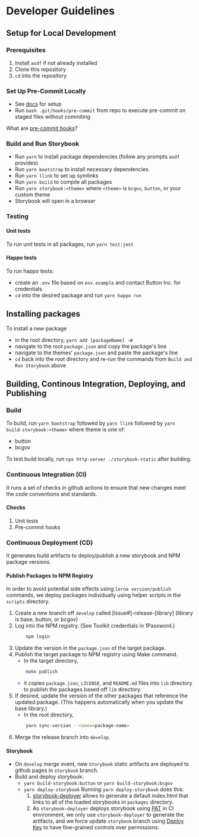 # Developer Guidelines

## Setup for Local Development

### Prerequisites

1. Install `asdf` if not already installed
2. Clone this repository
3. `cd` into the repository

### Set Up Pre-Commit Locally

- See [docs](https://github.com/button-inc/digital_marketplace/blob/main/docs/pre-commit.md) for setup
- Run `bash .git/hooks/pre-commit` from repo to execute pre-commit on staged files without commiting

What are [pre-commit hooks](https://pre-commit.com/)?

### Build and Run Storybook

- Run `yarn` to install package dependencies (follow any prompts `asdf` provides)
- Run `yarn bootstrap` to install necessary dependencies.
- Run `yarn llink` to set up symlinks
- Run `yarn build` to compile all packages
- Run `yarn storybook:<theme>` where `<theme>` is `bcgov`, `button`, or your custom theme
- Storybook will open in a browser

### Testing

#### Unit tests

To run unit tests in all packages, run `yarn test:jest`

#### Happo tests

To run happo tests:

- create an `.env` file based on `env.example` and contact Button Inc. for credentials
- `cd` into the desired package and run `yarn happo run`

## Installing packages

To install a new package

- in the root directory, `yarn add [packageName] -W`
- navigate to the root `package.json` and copy the package's line
- navigate to the themes' `package.json` and paste the package's line
- `cd` back into the root directory and re-run the commands from `Build and Run Storybook` above

## Building, Continous Integration, Deploying, and Publishing

### Build

To build, run `yarn bootstrap` followed by `yarn llink` followed by `yarn build-storybook:<theme>` where theme is one of:

- button
- bcgov

To test build locally, run `npx http-server ./storybook-static` after building.

### Continuous Integration (CI)

It runs a set of checks in github actions to ensure that new changes meet the code conventions and standards.

#### Checks

1. Unit tests
1. Pre-commit hooks

### Continuous Deployment (CD)

It generates build artifacts to deploy/publish a new storybook and NPM package versions.

#### Publish Packages to NPM Registry

In order to avoid potential side effects using `lerna version/publish` commands, we deploy packages individually using helper scripts in the `scripts` directory.

1. Create a new branch off `develop` called [issue#]-release-[library] (library is base, button, or bcgov)
1. Log into the NPM registry. (See Toolkit credentials in 1Password.)
   ```sh
       npm login
   ```
1. Update the version in the `package.json` of the target package.
1. Publish the target package to NPM registry using Make command.
   - In the target directory,
   ```sh
       make publish
   ```
   - it copies `package.json`, `LICENSE`, and `README.md` files into `lib` directory to publish the packages based off `lib` directory.
1. If desired, update the version of the other packages that reference the updated package. (This happens automatically when you update the base library.)
   - In the root directory,
   ```sh
       yarn sync-version --name=<package-name>
   ```
1. Merge the release branch into `develop`.

#### Storybook

- On `develop` merge event, new `Storybook` static artifacts are deployed to github pages in `storybook` branch.
- Build and deploy storybook:
  - `yarn build-storybook:button` or `yarn build-storybook:bcgov`
  - `yarn deploy-storybook`
    Running `yarn deploy-storybook` does this:
    1. [storybook-deployer](https://github.com/storybookjs/storybook-deployer) allows to generate a default index.html that links to all of the loaded storybooks in `packages` directory.
    1. As `storybook-deployer` deploys storybook using [PAT](https://docs.github.com/en/free-pro-team@latest/github/authenticating-to-github/creating-a-personal-access-token) in CI environment, we only use `storybook-deployer` to generate the artifacts, and we force update `storybook` branch using [Deploy Key](https://docs.github.com/en/free-pro-team@latest/github/getting-started-with-github/github-glossary#deploy-key) to have fine-grained controls over permissions.
